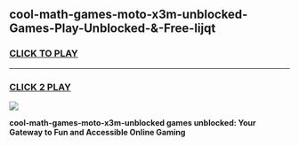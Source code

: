 
## cool-math-games-moto-x3m-unblocked-Games-Play-Unblocked-&-Free-lijqt
<h3>
<a href="https://premium76.site?title=cool-math-games-moto-x3m-unblocked&ref=24A">CLICK TO PLAY</a></h3>
<hr>

<h3>
<a href="https://premium76.site?title=cool-math-games-moto-x3m-unblocked&ref=24A">CLICK 2 PLAY</a>
  
</h3>

<a href="https://premium76.site?title=cool-math-games-moto-x3m-unblocked&ref=24A"><img src="https://clearcache.store/games.png"></a>


**cool-math-games-moto-x3m-unblocked games unblocked: Your Gateway to Fun and Accessible Online Gaming**
